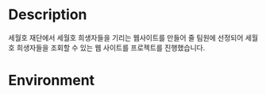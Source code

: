 Description
=============
세월호 재단에서 세월호 희생자들을 기리는 웹사이트를 만들어 줄 팀원에 선정되어 세월호 희생자들을 조회할 수 있는 웹 사이트를 프로젝트를 진행했습니다.

Environment
=============
